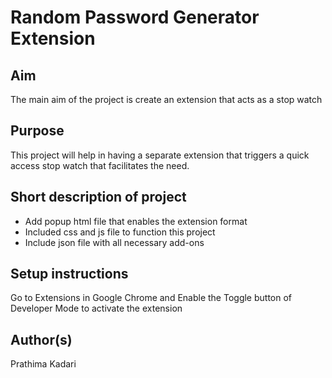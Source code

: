 # Random Password Generator Extension

## Aim

The main aim of the project is create an extension that acts as a stop watch


## Purpose

This project will help in having a separate extension that triggers a quick access stop watch that facilitates the need.


## Short description of project

- Add popup html file that enables the extension format
- Included css and js file to function this project
- Include json file with all necessary add-ons


## Setup instructions

Go to Extensions in Google Chrome and Enable the Toggle button of Developer Mode to activate the extension


## Author(s)

Prathima Kadari
